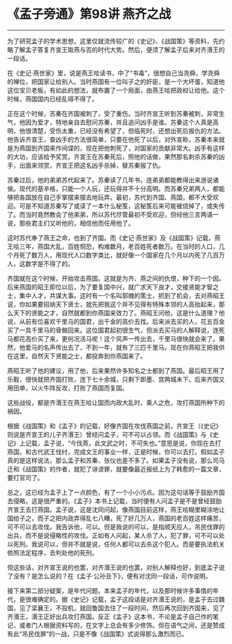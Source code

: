 # 《孟子旁通》第98讲 燕齐之战

------

为了研究孟子的学术思想，这里仅就流传较广的《史记》、《战国策》等资料，先约略了解孟子答复齐宣王取燕与否的时代大势。然后，便须了解孟子后来对齐湣王的一段话。

在《史记·燕世家》里，说是燕王哙读书，中了“书毒”，很想自己当尧舜，学尧舜的禅位，把国家让给别人。当时燕国有一位叫子之的奸臣，是一个大坏蛋，知道他这位宝贝老板，有如此的想法，就布置了一个局面，由燕王哙把政权让给他。这个时候，燕国国内已经乱得不得了。

正在这个时候，苏秦在齐国被刺了，受了重伤。当时齐宣王听到苏秦被刺，非常生气，他因为爱才，特地亲自去慰问苏秦，并且追问凶手是谁。苏秦这个人真是高明，他很清楚，受伤太重，已经没有希望了，但临死时，还想出死后报仇的方法。他告诉齐宣王，查凶手的方法很简单，只要在他死了以后，对外宣称，苏秦本来就是为燕国到齐国来作间谍的，现在把他刺死了，对国家的贡献非常大。凶手有这样的大功，应该给予奖赏。齐宣王在苏秦死后，照他的话做，果然那名刺杀苏秦的凶手，出面来领赏，齐宣王把这名凶手杀掉，替苏秦报了仇。

苏秦过后，他的弟弟苏代起来了。苏秦读了几年书，连弟弟都能教得出来游说诸侯。现代的基辛格，只能一个人玩，还玩得并不十分高明。而苏秦兄弟两人，都能够把各国放在自己手掌摆来摆去地玩弄。最初，苏代到齐国、燕国，都不大受欢迎。可是不知道苏秦写了或读了一本什么秘笈，这秘笈后来可能被烧掉了，或失传了。而当时竟然教会了他弟弟，所以苏代尽管最初不受欢迎，但经他三言两语一说，那些君主们又听他的，相信他而任用他了。

这时苏代奉了燕王之命，也到了齐国。而《史记·燕世家》及《战国策》记载，燕王哙三年，燕国大乱，百姓恫恐，构难数月，老百姓死者数万。在当时的人口，几个月死了数万人，用现代人口数字类比，就好像一个国家在几个月以内死了几百万人，这数字是不得了的。

齐国就在这个时候，开始攻击燕国。这就是为齐、燕之间的仇恨，种下的一个因。后来燕国的昭王即位以后，为了要复国中兴，就广求天下良才，交接贤能才智之士，集中人才，共谋大事。这时有一个名叫郭魄的策士，抓到了机会，去对燕昭王说，你如果要招纳天下贤士，就先把我这个并不见得有特殊本领的人高抬起来，那么天下的贤能之才，自然就都到你燕国来效力了。燕昭王问他，这是什么道理？他说，从前有位喜欢千里马的国君，出千金的高价去找。后来派去买的人，花五百金买了一具千里马的骨骼回来。这位国君起初很生气，但派去买马的人解释说，连死马都花高价买了来，更何况活马呢！这个风声一传出去，千里马很快就会来了。果然，他爱马的名声传出去了，不到一年，就有了三匹千里马。现在你燕昭王把我供在这里，自然天下贤能之士，都投奔到你燕国来了。

燕昭王听了他的建议，用了他，后来果然许多知名之士都到了燕国。最后昭王用了乐毅，很快就把齐国打败，连下七十余城，只剩下即墨、宫两城未下。后来齐国又用田单，以火牛阵反攻，打败了燕国而复国。

这些战役，都是齐湣王在燕王哙让国而内政大乱时，乘人之危，攻打燕国所种下的祸因。

根据《战国策》和《孟子》的记载，好像齐国在攻伐燕国之前，齐宣王（《史记》则说是齐宣王的儿子齐湣王）曾经问孟子，可不可以占领。而《战国策》与《史记》上记载，孟子说，“今伐燕，此文武之时，不可失也。”意思是说，你现在去打燕国，和古代武王伐纣，完成文王的事业一样，正是时候，你可以去打。假如孟子真的是这样说法，那么孟子和苏秦、张仪也差不多了。如果孟子没有说，那么司马迁和《战国策》的作者，就犯了诽谤罪，就要像最近报纸上为了韩愈的一篇文章，要打官司了。

总之，这已经为孟子上了一点颜色，有了一个小小污点。因为这句话等于鼓励齐国去侵略，这是很严重的。《孟子》本书上记载，当时便有人问孟子是不是曾经鼓励齐宣王去打燕国。孟子说，这是沈同问起，像燕国目前这样，燕王哙糊里糊涂地让国给子之，而子之把内政弄得乱七八糟，死了好几万人，燕国的老百姓这样痛苦，可不可以去攻伐。我告诉他，可以。但是我说的可以，是指顺天应人，吊民伐罪的出兵，而不是说侵略性的攻伐。正如有人问起，某人杀了人，犯了罪，可不可以处以死刑。我说可以，但并不就是说，任何人都可以去杀这个犯人。而是要执法机关依照法定程序，去判处他的死刑。

但这些话，对齐宣王说的也罢，对齐湣王说的也罢，对别人解释也好，到底孟子说了没有？是怎么说的？在《孟子·公孙丑下》，便有对沈同一段话，可作说明。

接下来第二部分疑案，是年代问题。本来孟子的年代，以及那时候许多事情的年代，是很难确定的。据《史记》记载，孟子这段话是对齐湣王说的，是孟子去过魏国，见了梁襄王，不投机，就回鲁国去住了一段时间，然后再次回到齐国来，见了齐湣王，湣王正好出兵攻打燕国。反正《孟子》这本书，不论是孟子自己作的笔记，或者门人根据资料写的，在文字上总会有多少修饰。但在语气之间，还是赞成有此“吊民伐罪”的一战，只是不像《战国策》式说得那么激烈而已。

